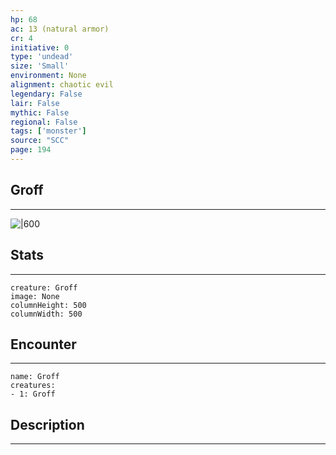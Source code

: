 ```yaml
---
hp: 68
ac: 13 (natural armor)
cr: 4
initiative: 0
type: 'undead'    
size: 'Small'
environment: None
alignment: chaotic evil
legendary: False
lair: False
mythic: False
regional: False
tags: ['monster']
source: "SCC"
page: 194
---
```


## Groff
---

![|600](D:/Program%20Files/5e.tools/img/bestiary/SCC/Groff.webp)

## Stats
---

```statblock
creature: Groff
image: None
columnHeight: 500
columnWidth: 500
```

## Encounter
---

```encounter-table
name: Groff
creatures:
- 1: Groff
```

## Description
---




